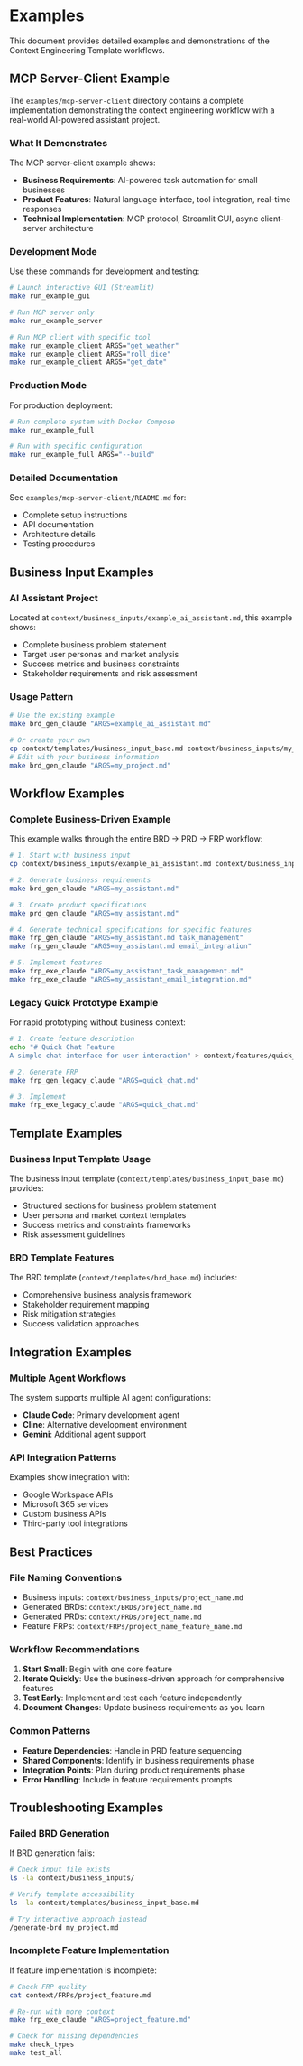 # Examples

This document provides detailed examples and demonstrations of the Context Engineering Template workflows.

## MCP Server-Client Example

The `examples/mcp-server-client` directory contains a complete implementation demonstrating the context engineering workflow with a real-world AI-powered assistant project.

### What It Demonstrates

The MCP server-client example shows:

- **Business Requirements**: AI-powered task automation for small businesses
- **Product Features**: Natural language interface, tool integration, real-time responses
- **Technical Implementation**: MCP protocol, Streamlit GUI, async client-server architecture

### Development Mode

Use these commands for development and testing:

```bash
# Launch interactive GUI (Streamlit)
make run_example_gui

# Run MCP server only
make run_example_server

# Run MCP client with specific tool
make run_example_client ARGS="get_weather"
make run_example_client ARGS="roll_dice"
make run_example_client ARGS="get_date"
```

### Production Mode

For production deployment:

```bash
# Run complete system with Docker Compose
make run_example_full

# Run with specific configuration
make run_example_full ARGS="--build"
```

### Detailed Documentation

See `examples/mcp-server-client/README.md` for:

- Complete setup instructions
- API documentation
- Architecture details
- Testing procedures

## Business Input Examples

### AI Assistant Project

Located at `context/business_inputs/example_ai_assistant.md`, this example shows:

- Complete business problem statement
- Target user personas and market analysis
- Success metrics and business constraints
- Stakeholder requirements and risk assessment

### Usage Pattern

```bash
# Use the existing example
make brd_gen_claude "ARGS=example_ai_assistant.md"

# Or create your own
cp context/templates/business_input_base.md context/business_inputs/my_project.md
# Edit with your business information
make brd_gen_claude "ARGS=my_project.md"
```

## Workflow Examples

### Complete Business-Driven Example

This example walks through the entire BRD → PRD → FRP workflow:

```bash
# 1. Start with business input
cp context/business_inputs/example_ai_assistant.md context/business_inputs/my_assistant.md

# 2. Generate business requirements
make brd_gen_claude "ARGS=my_assistant.md"

# 3. Create product specifications
make prd_gen_claude "ARGS=my_assistant.md"

# 4. Generate technical specifications for specific features
make frp_gen_claude "ARGS=my_assistant.md task_management"
make frp_gen_claude "ARGS=my_assistant.md email_integration"

# 5. Implement features
make frp_exe_claude "ARGS=my_assistant_task_management.md"
make frp_exe_claude "ARGS=my_assistant_email_integration.md"
```

### Legacy Quick Prototype Example

For rapid prototyping without business context:

```bash
# 1. Create feature description
echo "# Quick Chat Feature
A simple chat interface for user interaction" > context/features/quick_chat.md

# 2. Generate FRP
make frp_gen_legacy_claude "ARGS=quick_chat.md"

# 3. Implement
make frp_exe_legacy_claude "ARGS=quick_chat.md"
```

## Template Examples

### Business Input Template Usage

The business input template (`context/templates/business_input_base.md`) provides:

- Structured sections for business problem statement
- User persona and market context templates
- Success metrics and constraints frameworks
- Risk assessment guidelines

### BRD Template Features

The BRD template (`context/templates/brd_base.md`) includes:

- Comprehensive business analysis framework
- Stakeholder requirement mapping
- Risk mitigation strategies
- Success validation approaches

## Integration Examples

### Multiple Agent Workflows

The system supports multiple AI agent configurations:

- **Claude Code**: Primary development agent
- **Cline**: Alternative development environment
- **Gemini**: Additional agent support

### API Integration Patterns

Examples show integration with:

- Google Workspace APIs
- Microsoft 365 services
- Custom business APIs
- Third-party tool integrations

## Best Practices

### File Naming Conventions

- Business inputs: `context/business_inputs/project_name.md`
- Generated BRDs: `context/BRDs/project_name.md`
- Generated PRDs: `context/PRDs/project_name.md`
- Feature FRPs: `context/FRPs/project_name_feature_name.md`

### Workflow Recommendations

1. **Start Small**: Begin with one core feature
2. **Iterate Quickly**: Use the business-driven approach for comprehensive features
3. **Test Early**: Implement and test each feature independently
4. **Document Changes**: Update business requirements as you learn

### Common Patterns

- **Feature Dependencies**: Handle in PRD feature sequencing
- **Shared Components**: Identify in business requirements phase
- **Integration Points**: Plan during product requirements phase
- **Error Handling**: Include in feature requirements prompts

## Troubleshooting Examples

### Failed BRD Generation

If BRD generation fails:

```bash
# Check input file exists
ls -la context/business_inputs/

# Verify template accessibility
ls -la context/templates/business_input_base.md

# Try interactive approach instead
/generate-brd my_project.md
```

### Incomplete Feature Implementation

If feature implementation is incomplete:

```bash
# Check FRP quality
cat context/FRPs/project_feature.md

# Re-run with more context
make frp_exe_claude "ARGS=project_feature.md"

# Check for missing dependencies
make check_types
make test_all
```
